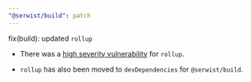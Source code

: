 ```yaml
---
"@serwist/build": patch
---
```


fix(build): updated `rollup`

- There was a [high severity vulnerability](https://github.com/advisories/GHSA-gcx4-mw62-g8wm) for `rollup`.

- `rollup` has also been moved to `devDependencies` for `@serwist/build`.